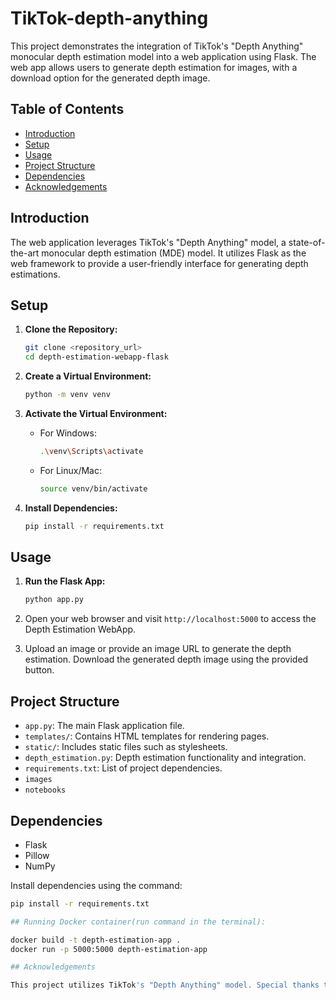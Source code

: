 # TikTok-depth-anything

This project demonstrates the integration of TikTok's "Depth Anything" monocular depth estimation model into a web application using Flask. The web app allows users to generate depth estimation for images, with a download option for the generated depth image.

## Table of Contents
- [Introduction](#introduction)
- [Setup](#setup)
- [Usage](#usage)
- [Project Structure](#project-structure)
- [Dependencies](#dependencies)
- [Acknowledgements](#acknowledgements)

## Introduction

The web application leverages TikTok's "Depth Anything" model, a state-of-the-art monocular depth estimation (MDE) model. It utilizes Flask as the web framework to provide a user-friendly interface for generating depth estimations.

## Setup

1. **Clone the Repository:**
    ```bash
    git clone <repository_url>
    cd depth-estimation-webapp-flask
    ```

2. **Create a Virtual Environment:**
    ```bash
    python -m venv venv
    ```

3. **Activate the Virtual Environment:**
    - For Windows:
        ```bash
        .\venv\Scripts\activate
        ```
    - For Linux/Mac:
        ```bash
        source venv/bin/activate
        ```

4. **Install Dependencies:**
    ```bash
    pip install -r requirements.txt
    ```

## Usage

1. **Run the Flask App:**
    ```bash
    python app.py
    ```

2. Open your web browser and visit `http://localhost:5000` to access the Depth Estimation WebApp.

3. Upload an image or provide an image URL to generate the depth estimation. Download the generated depth image using the provided button.

## Project Structure

- `app.py`: The main Flask application file.
- `templates/`: Contains HTML templates for rendering pages.
- `static/`: Includes static files such as stylesheets.
- `depth_estimation.py`: Depth estimation functionality and integration.
- `requirements.txt`: List of project dependencies.
- `images`
- `notebooks`

## Dependencies

- Flask
- Pillow
- NumPy

Install dependencies using the command:
```bash
pip install -r requirements.txt

## Running Docker container(run command in the terminal):

docker build -t depth-estimation-app .
docker run -p 5000:5000 depth-estimation-app

## Acknowledgements

This project utilizes TikTok's "Depth Anything" model. Special thanks to TikTok and the collaborating institutions for open-sourcing the model.
